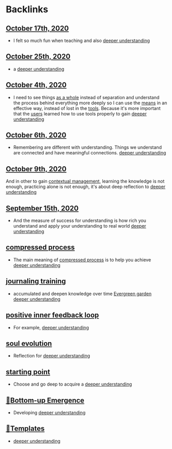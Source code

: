 
# Backlinks
## [October 17th, 2020](<October 17th, 2020.md>)
- I felt so much fun when teaching and also [deeper understanding](<deeper understanding.md>)

## [October 25th, 2020](<October 25th, 2020.md>)
- a [deeper understanding](<deeper understanding.md>)

## [October 4th, 2020](<October 4th, 2020.md>)
- I need to see things [as a whole](<as a whole.md>) instead of separation and understand the process behind everything more deeply so I can use the [means](<means.md>) in an effective way, instead of lost in the [tools](<tools.md>). Because it's more important that the [users](<users.md>) learned how to use tools properly to gain [deeper understanding](<deeper understanding.md>)

## [October 6th, 2020](<October 6th, 2020.md>)
- Remembering are different with understanding. Things we understand are connected and have meaningful connections. [deeper understanding](<deeper understanding.md>)

## [October 9th, 2020](<October 9th, 2020.md>)
And in other to gain [contextual management](<contextual management.md>), learning the knowledge is not enough, practicing alone is not enough, it's about deep reflection to [deeper understanding](<deeper understanding.md>)

## [September 15th, 2020](<September 15th, 2020.md>)
- And the measure of success for understanding is how rich you understand and apply your understanding to real world [deeper understanding](<deeper understanding.md>)

## [compressed process](<compressed process.md>)
- The main meaning of [compressed process](<compressed process.md>) is to help you achieve [deeper understanding](<deeper understanding.md>)

## [journaling training](<journaling training.md>)
- accumulated and deepen knowledge over time [Evergreen garden](<Evergreen garden.md>) [deeper understanding](<deeper understanding.md>)

## [positive inner feedback loop](<positive inner feedback loop.md>)
- For example, [deeper understanding](<deeper understanding.md>)

## [soul evolution](<soul evolution.md>)
- Reflection for [deeper understanding](<deeper understanding.md>)

## [starting point](<starting point.md>)
- Choose and go deep to acquire a [deeper understanding](<deeper understanding.md>)

## [🌲Bottom-up Emergence](<🌲Bottom-up Emergence.md>)
- Developing [deeper understanding](<deeper understanding.md>)

## [💎Templates](<💎Templates.md>)
- [deeper understanding](<deeper understanding.md>)

